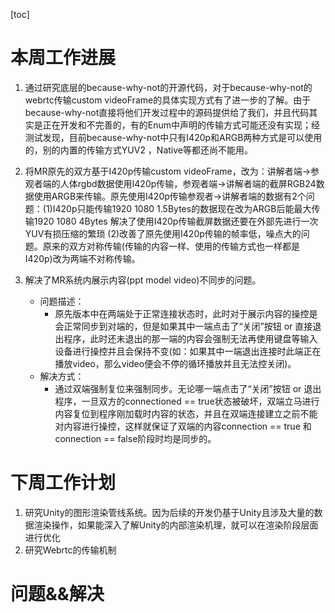 [toc]



# 本周工作进展

1. 通过研究底层的because-why-not的开源代码，对于because-why-not的webrtc传输custom videoFrame的具体实现方式有了进一步的了解。由于because-why-not直接将他们开发过程中的源码提供给了我们，并且代码其实是正在开发和不完善的，有的Enum中声明的传输方式可能还没有实现；经测试发现，目前because-why-not中只有I420p和ARGB两种方式是可以使用的，别的内置的传输方式YUV2 ，Native等都还尚不能用。

2. 将MR原先的双方基于I420p传输custom videoFrame，改为：讲解者端->参观者端的人体rgbd数据使用I420p传输，参观者端->讲解者端的截屏RGB24数据使用ARGB来传输。原先使用I420p传输参观者->讲解者端的数据有2个问题：(1)I420p只能传输1920 1080 1.5Bytes的数据现在改为ARGB后能最大传输1920 1080 4Bytes 解决了使用I420p传输截屏数据还要在外部先进行一次YUV有损压缩的繁琐 (2)改善了原先使用I420p传输的帧率低，噪点大的问题。原来的双方对称传输(传输的内容一样、使用的传输方式也一样都是I420p)改为两端不对称传输。

3. 解决了MR系统内展示内容(ppt model video)不同步的问题。
	- 问题描述：
		- 原先版本中在两端处于正常连接状态时，此时对于展示内容的操控是会正常同步到对端的，但是如果其中一端点击了“关闭”按钮 or 直接退出程序，此时还未退出的那一端的内容会强制无法再使用键盘等输入设备进行操控并且会保持不变(如：如果其中一端退出连接时此端正在播放video，那么video便会不停的循环播放并且无法控关闭)。
	- 解决方式：
		- 通过双端强制复位来强制同步。无论哪一端点击了“关闭”按钮 or 退出程序，一旦双方的connectioned == true状态被破坏，双端立马进行内容复位到程序刚加载时内容的状态，并且在双端连接建立之前不能对内容进行操控，这样就保证了双端的内容connection == true 和 connection == false阶段时均是同步的。

# 下周工作计划
1. 研究Unity的图形渲染管线系统。因为后续的开发仍基于Unity且涉及大量的数据渲染操作，如果能深入了解Unity的内部渲染机理，就可以在渲染阶段层面进行优化
2. 研究Webrtc的传输机制



# 问题&&解决
